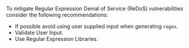 To mitigate Regular Expression Denial of Service (ReDoS) vulnerabilities consider the following recommendations:

* If possible avoid using user supplied input when generating `regex`.
* Validate User Input.
* Use Regular Expression Libraries.
